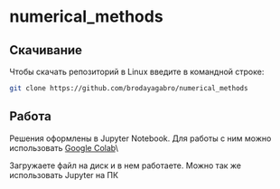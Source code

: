 # numerical_methods

## Скачивание
Чтобы скачать репозиторий в Linux введите в командной строке:
``` bash
git clone https://github.com/brodayagabro/numerical_methods
```

## Работа
Решения оформлены в Jupyter Notebook. Для работы с ним можно использовать [Google Colab](https://colab.research.google.com/?hl=ru_ru)\

Загружаете файл на диск и в нем работаете. Можно так же использовать Jupyter на ПК
